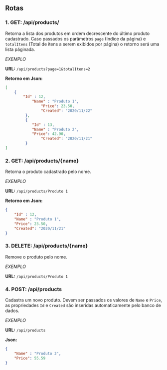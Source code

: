 ## Rotas


### 1. GET: /api/products/
  
  Retorna a lista dos produtos em ordem decrescente do último produto cadastrado.
  Caso passados os parâmetros ```page``` (Indice da página) e ```totalItens``` (Total de itens a serem exibidos por página) o retorno será uma lista páginada.
  
  *EXEMPLO*
  
  **URL:**
  ```/api/products?page=1&totalItens=2```
  
  **Retorno em Json:**
        
```json
[
	{
		"Id" : 12,
	    	"Name" : "Produto 1",
            	"Price": 23.50,
            	"Created": "2020/11/22"
         },
         {
	        "Id" : 13,
	        "Name" : "Produto 2",
        	"Price": 42.90,
            	"Created": "2020/11/21"
         }
]
```
  
### 2. GET: /api/products/{name}

Retorna o produto cadastrado pelo nome.

  *EXEMPLO*

  **URL:**
  ```/api/products/Produto 1```
  
  **Retorno em Json:**
        
```json
{
	"Id" : 12,
	"Name" : "Produto 1",
	"Price": 23.50,
	"Created": "2020/11/21"
}
```


### 3. DELETE: /api/products/{name}

Remove o produto pelo nome.

  *EXEMPLO*

**URL:**
  ```/api/products/Produto 1```



### 4. POST: /api/products

Cadastra um novo produto. Devem ser passados os valores de ```Name``` e ```Price```, as propriedades ```Id``` e ```Created``` são inseridas automaticamente pelo banco de dados.

  *EXEMPLO*

  **URL:**
  ```/api/products```
  
  **Json:**

```json
{
	"Name" : "Produto 3",
	"Price": 55.59
}
```
